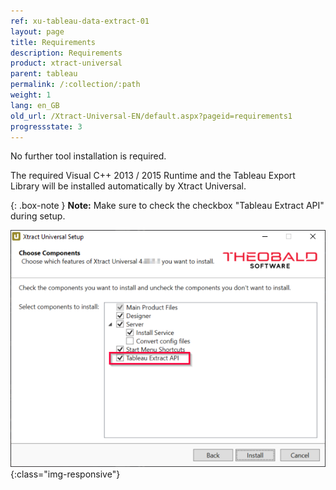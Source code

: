 ```yaml
---
ref: xu-tableau-data-extract-01
layout: page
title: Requirements
description: Requirements
product: xtract-universal
parent: tableau
permalink: /:collection/:path
weight: 1
lang: en_GB
old_url: /Xtract-Universal-EN/default.aspx?pageid=requirements1
progressstate: 3
---
```


No further tool installation is required. 

The required Visual C++ 2013 / 2015 Runtime and the Tableau Export Library will be installed automatically by Xtract Universal.

{: .box-note }
**Note:** Make sure to check the checkbox "Tableau Extract API" during setup.


![XU_Setup](/img/content/xu/XU_Setup_4.png){:class="img-responsive"}
